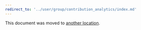```yaml
---
redirect_to: '../user/group/contribution_analytics/index.md'
---
```


This document was moved to [another location](../user/group/contribution_analytics/index.md).

<!-- This redirect file can be deleted February 1, 2021, or later. -->
<!-- Before deletion, see: https://docs.gitlab.com/ee/development/documentation/#move-or-rename-a-page -->
